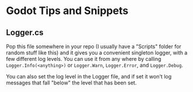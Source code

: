 # Godot Tips and Snippets

## Logger.cs

Pop this file somewhere in your repo (I usually have a "Scripts" folder for random stuff like this) and it gives you a convenient singleton logger, with a few different log levels. You can use it from any where by calling `Logger.Info(<anything>)` or `Logger.Warn`, `Logger.Error`, and `Logger.Debug`.

You can also set the log level in the Logger file, and if set it won't log messages that fall "below" the level that has been set.
